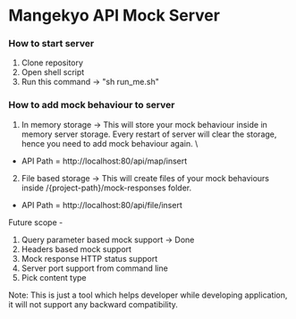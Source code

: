 # Mangekyo API Mock Server

### How to start server
1) Clone repository
2) Open shell script
3) Run this command -> "sh run_me.sh"

### How to add mock behaviour to server
1) In memory storage -> This will store your mock behaviour inside in memory server storage. Every restart of server will clear the storage, hence you need to add mock behaviour again. \
* API Path = http://localhost:80/api/map/insert

2) File based storage -> This will create files of your mock behaviours inside /{project-path}/mock-responses folder.
* API Path = http://localhost:80/api/file/insert


Future scope -
1) Query parameter based mock support -> Done
2) Headers based mock support
3) Mock response HTTP status support
4) Server port support from command line
5) Pick content type 


Note: This is just a tool which helps developer while developing application, it will not support any backward compatibility.

